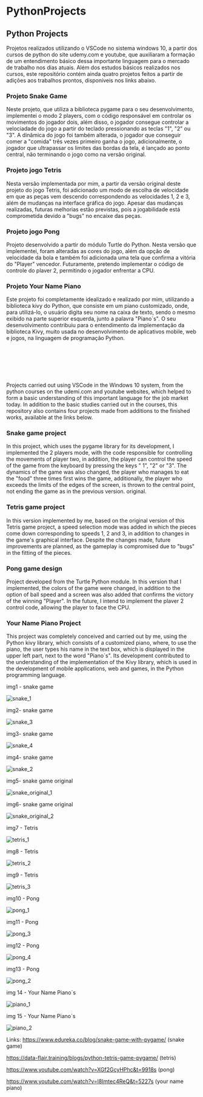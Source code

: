 # PythonProjects
## Python Projects

Projetos realizados utilizando o VSCode no sistema windows 10, a partir dos cursos de python do site udemy.com e youtube, que auxiliaram a formação de um entendimento básico dessa importante linguagem para o mercado de trabalho nos dias atuais.
Além dos estudos básicos realizados nos cursos, este repositório contém ainda quatro projetos feitos a partir de adições aos trabalhos prontos, disponíveis nos links abaixo. 

### Projeto Snake Game
Neste projeto, que utiliza a biblioteca pygame para o seu desenvolvimento, implementei o modo 2 players, com o código responsável em controlar os movimentos do jogador dois, além disso, o jogador consegue controlar a velociadade do jogo a partir do teclado pressionando as teclas "1", "2" ou "3". A dinâmica do jogo foi também alterada, o jogador que conseguir comer a "comida" três vezes primeiro ganha o jogo, adicionalmente, o jogador que ultrapassar os limites das bordas da tela, é lançado ao ponto central, não terminando o jogo como na versão original. 

### Projeto jogo Tetris
Nesta versão implementada por mim, a partir da versão original deste projeto do jogo Tetris, foi adicionado um modo de escolha de velocidade em que as peças vem descendo correspondendo as velocidades 1, 2 e 3, além de mudanças na interface gráfica do jogo. Apesar das mudanças realizadas, futuras melhorias estão previstas, pois a jogabilidade está comprometida devido a "bugs" no encaixe das peças.

### Projeto jogo Pong
Projeto desenvolvido a partir do módulo Turtle do Python. Nesta versão que implementei, foram alteradas as cores do jogo, além da opção de velocidade da bola e também foi adicionada uma tela que confirma a vitória do "Player" vencedor.
Futuramente, pretendo implementar o código de controle do plaver 2, permitindo o jogador enfrentar a CPU.

### Projeto Your Name Piano
Este projeto foi completamente idealizado e realizado por mim, utilizando a biblioteca kivy do Python, que consiste em um piano customizado, onde, para utilizá-lo, o usuário digita seu nome na caixa de texto, sendo o mesmo exibido na parte superior esquerda, junto a palavra "Piano´s".
O seu desenvolvimento contribuiu para o entendimento da implementação da biblioteca Kivy, muito usada no desenvolvimento de aplicativos mobile, web e jogos, na linguagem de programação Python.

&nbsp;
&nbsp;

&nbsp;

&nbsp;

Projects carried out using VSCode in the Windows 10 system, from the python courses on the udemi.com and youtube websites, which helped to form a basic understanding of this important language for the job market today.
In addition to the basic studies carried out in the courses, this repository also contains four projects made from additions to the finished works, available at the links below.

### Snake game project
In this project, which uses the pygame library for its development, I implemented the 2 players mode, with the code responsible for controlling the movements of player two, in addition, the player can control the speed of the game from the keyboard by pressing the keys " 1", "2" or "3". The dynamics of the game was also changed, the player who manages to eat the "food" three times first wins the game, additionally, the player who exceeds the limits of the edges of the screen, is thrown to the central point, not ending the game as in the previous version. original.

### Tetris game project
In this version implemented by me, based on the original version of this Tetris game project, a speed selection mode was added in which the pieces come down corresponding to speeds 1, 2 and 3, in addition to changes in the game's graphical interface. Despite the changes made, future improvements are planned, as the gameplay is compromised due to "bugs" in the fitting of the pieces.

### Pong game design
Project developed from the Turtle Python module. In this version that I implemented, the colors of the game were changed, in addition to the option of ball speed and a screen was also added that confirms the victory of the winning "Player".
In the future, I intend to implement the plaver 2 control code, allowing the player to face the CPU.

### Your Name Piano Project
This project was completely conceived and carried out by me, using the Python kivy library, which consists of a customized piano, where, to use the piano, the user types his name in the text box, which is displayed in the upper left part, next to the word "Piano´s".
Its development contributed to the understanding of the implementation of the Kivy library, which is used in the development of mobile applications, web and games, in the Python programming language.

img1 - snake game

![snake_1](https://user-images.githubusercontent.com/75798052/202752693-795b04af-f95c-4c09-8947-9b9a6840a221.JPG)

img2- snake game

![snake_3](https://user-images.githubusercontent.com/75798052/202753078-8fcadc58-e9b4-4c6a-881f-4c9389e32cb0.JPG)

img3- snake game

![snake_4](https://user-images.githubusercontent.com/75798052/202753122-dd472108-819d-4d68-9be9-f2075474c441.JPG)

img4- snake game

![snake_2](https://user-images.githubusercontent.com/75798052/202753207-3d2197ee-abeb-49a6-b8b9-741af58439ee.JPG)

img5- snake game original

![snake_original_1](https://user-images.githubusercontent.com/75798052/202753289-9205b5bc-d43d-4c4a-91b2-54bcd5a1a5ef.JPG)

img6- snake game original

![snake_original_2](https://user-images.githubusercontent.com/75798052/202753348-352d7bf8-81de-44f7-9306-5518c3023ccf.JPG)

img7 - Tetris

![tetris_1](https://user-images.githubusercontent.com/75798052/202753733-28e70e63-7e78-4cd2-b97e-3c1fb3834557.JPG)

img8 - Tetris

![tetris_2](https://user-images.githubusercontent.com/75798052/202753772-c5eb4ce2-c910-4d47-8168-337e5de72cbb.JPG)

img9 - Tetris

![tetris_3](https://user-images.githubusercontent.com/75798052/202753812-665f498a-9453-4446-9f36-c1555a8dac7e.JPG)


img10 - Pong

![pong_1](https://user-images.githubusercontent.com/75798052/202755740-1ce64620-976e-42d2-9ba6-667f35cb725a.JPG)


img11 - Pong

![pong_3](https://user-images.githubusercontent.com/75798052/202754092-bad711f7-d3cd-48dc-97eb-e8ed1d4de23a.JPG)


img12 - Pong

![pong_4](https://user-images.githubusercontent.com/75798052/202754127-9a38c05f-d232-4b00-8292-6dd1b00f8ec5.JPG)


img13 - Pong

![pong_2](https://user-images.githubusercontent.com/75798052/202754149-d39ab140-8846-4c05-96dc-d2c38322c247.JPG)


img 14 - Your Name Piano´s

![piano_1](https://user-images.githubusercontent.com/75798052/202754339-7373b13b-2ba1-4b8e-9ae2-edac54845f60.JPG)

img 15 - Your Name Piano´s

![piano_2](https://user-images.githubusercontent.com/75798052/202754374-1b25dc00-7058-4bbb-9a83-d2cd4e3af529.JPG)



Links:
https://www.edureka.co/blog/snake-game-with-pygame/ (snake game)


https://data-flair.training/blogs/python-tetris-game-pygame/ (tetris) 

https://www.youtube.com/watch?v=XGf2GcyHPhc&t=9918s (pong)

https://www.youtube.com/watch?v=l8Imtec4ReQ&t=5227s (your name piano)



